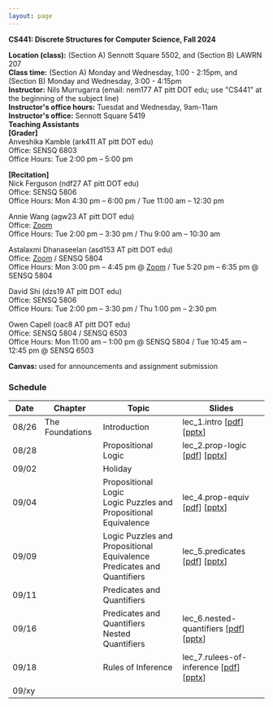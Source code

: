 ```yaml
---
layout: page
---
```


**CS441: Discrete Structures for Computer Science, Fall 2024**

**Location (class):** (Section A) Sennott Square 5502, and (Section B) LAWRN 207<br>
**Class time:** (Section A) Monday and Wednesday, 1:00 - 2:15pm, and (Section B) Monday and Wednesday, 3:00 - 4:15pm<br>
**Instructor:** Nils Murrugarra (email: nem177 AT pitt DOT edu; use "CS441" at the beginning of the subject line)<br>
**Instructor's office hours:** Tuesdat and Wednesday, 9am-11am<br>
**Instructor's office:** Sennott Square 5419<br>
**Teaching Assistants**<br>
**[Grader]**<br>
Anveshika Kamble (ark411 AT pitt DOT edu)<br>
Office: SENSQ 6803<br>
Office Hours: Tue 2:00 pm – 5:00 pm<br>

**[Recitation]**<br>
Nick Ferguson (ndf27 AT pitt DOT edu)<br>
Office: SENSQ 5806<br>
Office Hours: Mon 4:30 pm – 6:00 pm / Tue 11:00 am – 12:30 pm<br>

Annie Wang (agw23 AT pitt DOT edu)<br>
Office: [Zoom](https://pitt.zoom.us/j/93253767006)<br>
Office Hours: Tue 2:00 pm – 3:30 pm / Thu 9:00 am – 10:30 am<br>

Astalaxmi Dhanaseelan (asd153 AT pitt DOT edu)<br>
Office: [Zoom](https://pitt.zoom.us/j/99835381716) / SENSQ 5804<br>
Office Hours: Mon 3:00 pm – 4:45 pm @ [Zoom](https://pitt.zoom.us/j/99835381716) / Tue 5:20 pm – 6:35 pm @ SENSQ 5804<br>

David Shi (dzs19 AT pitt DOT edu)<br>
Office: SENSQ 5806<br>
Office Hours: Tue 2:00 pm – 3:30 pm / Thu 1:00 pm – 2:30 pm<br>

Owen Capell (oac8 AT pitt DOT edu)<br>
Office: SENSQ 5804 / SENSQ 6503<br>
Office Hours: Mon 11:00 am – 1:00 pm @ SENSQ 5804 / Tue 10:45 am – 12:45 pm @ SENSQ 6503<br>

**Canvas:** used for announcements and assignment submission<br>

### Schedule

Date        | Chapter          | Topic             | Slides       
----------- | -----------      | -----------       | -----------  
08/26       | The Foundations  | Introduction      | lec_1.intro [[pdf](https://sites.pitt.edu/~nem177/courses/fall24_cs441/lec_1.intro.pdf)] [[pptx](https://sites.pitt.edu/~nem177/courses/fall24_cs441/lec_1.intro.pptx)]
08/28       |                  | Propositional Logic| lec_2.prop-logic [[pdf](https://sites.pitt.edu/~nem177/courses/fall24_cs441/lec_2.prop-logic.pdf)]  [[pptx](https://sites.pitt.edu/~nem177/courses/fall24_cs441/lec_2.prop-logic.pptx)]              
09/02       |                  | Holiday                  |   
09/04       |                  | Propositional Logic<br>Logic Puzzles and Propositional Equivalence                   | lec_4.prop-equiv [[pdf](https://sites.pitt.edu/~nem177/courses/fall24_cs441/lec_4.prop-equiv.pdf)]  [[pptx](https://sites.pitt.edu/~nem177/courses/fall24_cs441/lec_4.prop-equiv.pptx)]  
09/09       |                  | Logic Puzzles and Propositional Equivalence<br>Predicates and Quantifiers                   | lec_5.predicates [[pdf](https://sites.pitt.edu/~nem177/courses/fall24_cs441/lec_5.predicates.pdf)]  [[pptx](https://sites.pitt.edu/~nem177/courses/fall24_cs441/lec_5.predicates.pptx)]  
09/11       |                  | Predicates and Quantifiers                   | 
09/16       |                  | Predicates and Quantifiers<br>Nested Quantifiers                   | lec_6.nested-quantifiers [[pdf](https://sites.pitt.edu/~nem177/courses/fall24_cs441/lec_6.nested-quantifiers.pdf)]  [[pptx](https://sites.pitt.edu/~nem177/courses/fall24_cs441/lec_6.nested-quantifiers.pptx)]  
09/18       |                  | Rules of Inference                   |  lec_7.rulees-of-inference  [[pdf](https://sites.pitt.edu/~nem177/courses/fall24_cs441/lec_7.rulees-of-inference.pdf)]  [[pptx](https://sites.pitt.edu/~nem177/courses/fall24_cs441/lec_7.rulees-of-inference.pptx)]
09/xy       |                  |                    |  

